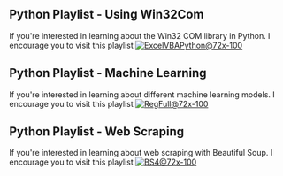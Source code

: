## Python Playlist - Using Win32Com

If you're interested in learning about the Win32 COM library in Python. I encourage you to visit this playlist [![ExcelVBAPython@72x-100](https://user-images.githubusercontent.com/21281964/55301969-fd19de00-53f3-11e9-9117-f57a50382a78.png)](https://www.youtube.com/watch?v=Jd2PtDV5mL0)

## Python Playlist - Machine Learning

If you're interested in learning about different machine learning models. I encourage you to visit this playlist [![RegFull@72x-100](https://user-images.githubusercontent.com/21281964/55301881-a8766300-53f3-11e9-8c6b-75f662ec78f0.png)](https://www.youtube.com/playlist?list=PLcFcktZ0wnNk4sncjZodAmLgWyTE9hXlS)

## Python Playlist - Web Scraping

If you're interested in learning about web scraping with Beautiful Soup. I encourage you to visit this playlist [![BS4@72x-100](https://user-images.githubusercontent.com/21281964/55302001-1b7fd980-53f4-11e9-860c-a7384549c63f.png)](https://www.youtube.com/playlist?list=PLcFcktZ0wnNkOo9FQ2wrDcsV0jYqEYu1z)

